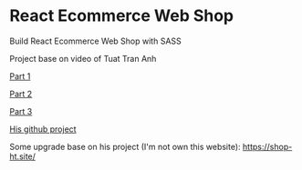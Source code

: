 # React Ecommerce Web Shop

Build React Ecommerce Web Shop with SASS

Project base on video of Tuat Tran Anh

[Part 1](https://www.youtube.com/watch?v=fUdrXQ72670)

[Part 2](https://www.youtube.com/watch?v=I8GRy7GA3lU)

[Part 3](https://www.youtube.com/watch?v=NVssb8XHsKU)

[His github project](https://github.com/trananhtuat/yolo-reactjs-ecommerce)

Some upgrade base on his project (I'm not own this website): https://shop-ht.site/ 
